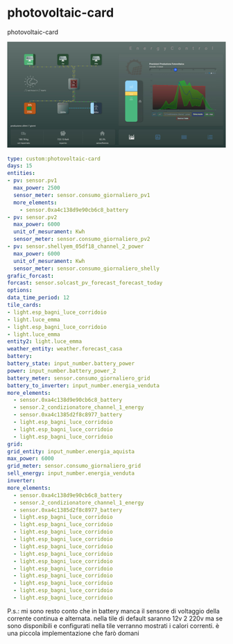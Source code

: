 # photovoltaic-card
photovoltaic-card

![all](image/tablet.jpg)


  ```yaml
type: custom:photovoltaic-card
days: 15
entities:
  - pv: sensor.pv1
    max_power: 2500
    sensor_meter: sensor.consumo_giornaliero_pv1
    more_elements:
      - sensor.0xa4c138d9e90cb6c8_battery
  - pv: sensor.pv2
    max_power: 6000
    unit_of_mesurament: Kwh
    sensor_meter: sensor.consumo_giornaliero_pv2
  - pv: sensor.shellyem_05df18_channel_2_power
    max_power: 6000
    unit_of_mesurament: Kwh
    sensor_meter: sensor.consumo_giornaliero_shelly
grafic_forcast:
  forcast: sensor.solcast_pv_forecast_forecast_today
options:
  data_time_period: 12
tile_cards:
  - light.esp_bagni_luce_corridoio
  - light.luce_emma
  - light.esp_bagni_luce_corridoio
  - light.luce_emma
entity2: light.luce_emma
weather_entity: weather.forecast_casa
battery:
  battery_state: input_number.battery_power
  power: input_number.battery_power_2
  battery_meter: sensor.consumo_giornaliero_grid
  battery_to_inverter: input_number.energia_venduta
  more_elements:
    - sensor.0xa4c138d9e90cb6c8_battery
    - sensor.2_condizionatore_channel_1_energy
    - sensor.0xa4c1385d2f8c8977_battery
    - light.esp_bagni_luce_corridoio
    - light.esp_bagni_luce_corridoio
    - light.esp_bagni_luce_corridoio
grid:
  grid_entity: input_number.energia_aquista
  max_power: 6000
  grid_meter: sensor.consumo_giornaliero_grid
  sell_energy: input_number.energia_venduta
inverter:
  more_elements:
    - sensor.0xa4c138d9e90cb6c8_battery
    - sensor.2_condizionatore_channel_1_energy
    - sensor.0xa4c1385d2f8c8977_battery
    - light.esp_bagni_luce_corridoio
    - light.esp_bagni_luce_corridoio
    - light.esp_bagni_luce_corridoio
    - light.esp_bagni_luce_corridoio
    - light.esp_bagni_luce_corridoio
    - light.esp_bagni_luce_corridoio
    - light.esp_bagni_luce_corridoio
    - light.esp_bagni_luce_corridoio
    - light.esp_bagni_luce_corridoio
    - light.esp_bagni_luce_corridoio
    - light.esp_bagni_luce_corridoio
    - light.esp_bagni_luce_corridoio


```

 

P.s.: mi sono resto conto che in battery manca il sensore di voltaggio della corrente continua e alternata. 
nella tile di default saranno 12v 2 220v ma se sono disponibili e configurati nella tile verranno mostrati i calori correnti.
è una piccola implementazione che farò domani